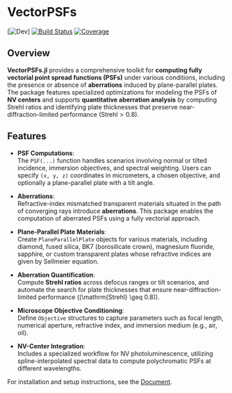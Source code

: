 # VectorPSFs

[![Dev]([https://img.shields.io/badge/docs-stable-blue.svg](https://ivankuznetsoff.github.io/VectorPSFs.jl/))]
[![Build Status](https://github.com/IvanKuznetsoff/VectorPSFs.jl/actions/workflows/CI.yml/badge.svg?branch=main)](https://github.com/IvanKuznetsoff/VectorPSFs.jl/actions/workflows/CI.yml?query=branch%3Amain)
[![Coverage](https://codecov.io/gh/IvanKuznetsoff/VectorPSFs.jl/branch/main/graph/badge.svg)](https://codecov.io/gh/IvanKuznetsoff/VectorPSFs.jl)

## Overview

**VectorPSFs.jl** provides a comprehensive toolkit for **computing fully vectorial point spread functions (PSFs)** under various conditions, including the presence or absence of **aberrations** induced by plane-parallel plates. The package features specialized optimizations for modeling the PSFs of **NV centers** and supports **quantitative aberration analysis** by computing Strehl ratios and identifying plate thicknesses that preserve near-diffraction-limited performance ($\mathrm{Strehl} > 0.8$).

## Features

- **PSF Computations**:  
  The `PSF(...)` function handles scenarios involving normal or tilted incidence, immersion objectives, and spectral weighting. Users can specify `(x, y, z)` coordinates in micrometers, a chosen objective, and optionally a plane-parallel plate with a tilt angle.

- **Aberrations**:  
  Refractive-index mismatched transparent materials situated in the path of converging rays introduce **aberrations**. This package enables the computation of aberrated PSFs using a fully vectorial approach.

- **Plane-Parallel Plate Materials**:  
  Create `PlaneParallelPlate` objects for various materials, including diamond, fused silica, BK7 (borosilicate crown), magnesium fluoride, sapphire, or custom transparent plates whose refractive indices are given by Sellmeier equation.

- **Aberration Quantification**:  
  Compute **Strehl ratios** across defocus ranges or tilt scenarios, and automate the search for plate thicknesses that ensure near-diffraction-limited performance (\(\mathrm{Strehl} \geq 0.8\)).

- **Microscope Objective Conditioning**:  
  Define `Objective` structures to capture parameters such as focal length, numerical aperture, refractive index, and immersion medium (e.g., air, oil).

- **NV-Center Integration**:  
  Includes a specialized workflow for NV photoluminescence, utilizing spline-interpolated spectral data to compute polychromatic PSFs at different wavelengths.

For installation and setup instructions, see the [Document](https://ivankuznetsoff.github.io/VectorPSFs.jl/).
